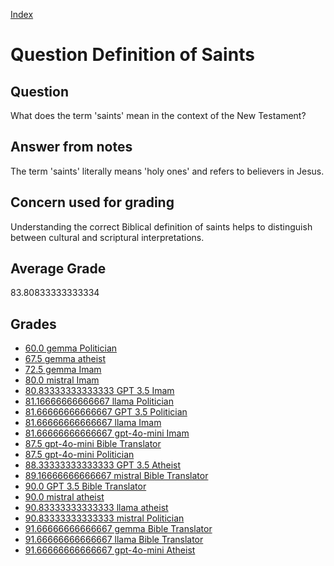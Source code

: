 
[Index](../../index.md)
# Question Definition of Saints
## Question
What does the term 'saints' mean in the context of the New Testament?

## Answer from notes
The term 'saints' literally means 'holy ones' and refers to believers in Jesus.

## Concern used for grading
Understanding the correct Biblical definition of saints helps to distinguish between cultural and scriptural interpretations.

## Average Grade
83.80833333333334

## Grades
 * [60.0 gemma Politician](../answers/gemma_Politician/Definition_of_Saints.md)
 * [67.5 gemma atheist](../answers/gemma_atheist/Definition_of_Saints.md)
 * [72.5 gemma Imam](../answers/gemma_Imam/Definition_of_Saints.md)
 * [80.0 mistral Imam](../answers/mistral_Imam/Definition_of_Saints.md)
 * [80.83333333333333 GPT 3.5 Imam](../answers/GPT_3.5_Imam/Definition_of_Saints.md)
 * [81.16666666666667 llama Politician](../answers/llama_Politician/Definition_of_Saints.md)
 * [81.66666666666667 GPT 3.5 Politician](../answers/GPT_3.5_Politician/Definition_of_Saints.md)
 * [81.66666666666667 llama Imam](../answers/llama_Imam/Definition_of_Saints.md)
 * [81.66666666666667 gpt-4o-mini Imam](../answers/gpt-4o-mini_Imam/Definition_of_Saints.md)
 * [87.5 gpt-4o-mini Bible Translator](../answers/gpt-4o-mini_Bible_Translator/Definition_of_Saints.md)
 * [87.5 gpt-4o-mini Politician](../answers/gpt-4o-mini_Politician/Definition_of_Saints.md)
 * [88.33333333333333 GPT 3.5 Atheist](../answers/GPT_3.5_Atheist/Definition_of_Saints.md)
 * [89.16666666666667 mistral Bible Translator](../answers/mistral_Bible_Translator/Definition_of_Saints.md)
 * [90.0 GPT 3.5 Bible Translator](../answers/GPT_3.5_Bible_Translator/Definition_of_Saints.md)
 * [90.0 mistral atheist](../answers/mistral_atheist/Definition_of_Saints.md)
 * [90.83333333333333 llama atheist](../answers/llama_atheist/Definition_of_Saints.md)
 * [90.83333333333333 mistral Politician](../answers/mistral_Politician/Definition_of_Saints.md)
 * [91.66666666666667 gemma Bible Translator](../answers/gemma_Bible_Translator/Definition_of_Saints.md)
 * [91.66666666666667 llama Bible Translator](../answers/llama_Bible_Translator/Definition_of_Saints.md)
 * [91.66666666666667 gpt-4o-mini Atheist](../answers/gpt-4o-mini_Atheist/Definition_of_Saints.md)
